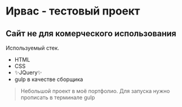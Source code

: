 # Ирвас - тестовый проект
## Сайт не для комерческого использования

Используемый стек.

- HTML
- CSS
- ✨JQuery✨
- gulp в качестве сборщика

> Небольшой проект в моё портфолио.
> Для запуска нужно прописать в терминале gulp
